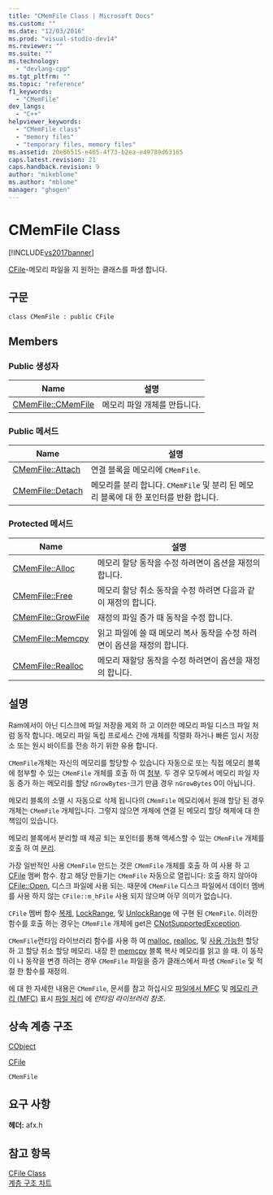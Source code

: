 ```yaml
---
title: "CMemFile Class | Microsoft Docs"
ms.custom: ""
ms.date: "12/03/2016"
ms.prod: "visual-studio-dev14"
ms.reviewer: ""
ms.suite: ""
ms.technology: 
  - "devlang-cpp"
ms.tgt_pltfrm: ""
ms.topic: "reference"
f1_keywords: 
  - "CMemFile"
dev_langs: 
  - "C++"
helpviewer_keywords: 
  - "CMemFile class"
  - "memory files"
  - "temporary files, memory files"
ms.assetid: 20e86515-e465-4f73-b2ea-e49789d63165
caps.latest.revision: 21
caps.handback.revision: 9
author: "mikeblome"
ms.author: "mblome"
manager: "ghogen"
---
```

# CMemFile Class
[!INCLUDE[vs2017banner](../../assembler/inline/includes/vs2017banner.md)]

[CFile](../../mfc/reference/cfile-class.md)\-메모리 파일을 지 원하는 클래스를 파생 합니다.  
  
## 구문  
  
```  
class CMemFile : public CFile  
```  
  
## Members  
  
### Public 생성자  
  
|Name|설명|  
|----------|--------|  
|[CMemFile::CMemFile](../Topic/CMemFile::CMemFile.md)|메모리 파일 개체를 만듭니다.|  
  
### Public 메서드  
  
|Name|설명|  
|----------|--------|  
|[CMemFile::Attach](../Topic/CMemFile::Attach.md)|연결 블록을 메모리에 `CMemFile`.|  
|[CMemFile::Detach](../Topic/CMemFile::Detach.md)|메모리를 분리 합니다. `CMemFile` 및 분리 된 메모리 블록에 대 한 포인터를 반환 합니다.|  
  
### Protected 메서드  
  
|Name|설명|  
|----------|--------|  
|[CMemFile::Alloc](../Topic/CMemFile::Alloc.md)|메모리 할당 동작을 수정 하려면이 옵션을 재정의 합니다.|  
|[CMemFile::Free](../Topic/CMemFile::Free.md)|메모리 할당 취소 동작을 수정 하려면 다음과 같이 재정의 합니다.|  
|[CMemFile::GrowFile](../Topic/CMemFile::GrowFile.md)|재정의 파일 증가 때 동작을 수정 합니다.|  
|[CMemFile::Memcpy](../Topic/CMemFile::Memcpy.md)|읽고 파일에 쓸 때 메모리 복사 동작을 수정 하려면이 옵션을 재정의 합니다.|  
|[CMemFile::Realloc](../Topic/CMemFile::Realloc.md)|메모리 재할당 동작을 수정 하려면이 옵션을 재정의 합니다.|  
  
## 설명  
 Ram에서이 아닌 디스크에 파일 저장을 제외 하 고 이러한 메모리 파일 디스크 파일 처럼 동작 합니다.  메모리 파일 독립 프로세스 간에 개체를 직렬화 하거나 빠른 임시 저장소 또는 원시 바이트를 전송 하기 위한 유용 합니다.  
  
 `CMemFile`개체는 자신의 메모리를 할당할 수 있습니다 자동으로 또는 직접 메모리 블록에 첨부할 수 있는 `CMemFile` 개체를 호출 하 여  [첨부](../Topic/CMemFile::Attach.md).  두 경우 모두에서 메모리 파일 자동 증가 하는 메모리를 할당 `nGrowBytes`\-크기 만큼 경우 `nGrowBytes` 0이 아닙니다.  
  
 메모리 블록의 소멸 시 자동으로 삭제 됩니다의 `CMemFile` 메모리에서 원래 할당 된 경우 개체는 `CMemFile` 개체입니다. 그렇지 않으면 개체에 연결 된 메모리 할당 해제에 대 한 책임이 있습니다.  
  
 메모리 블록에서 분리할 때 제공 되는 포인터를 통해 액세스할 수 있는 `CMemFile` 개체를 호출 하 여  [분리](../Topic/CMemFile::Detach.md).  
  
 가장 일반적인 사용 `CMemFile` 만드는 것은 `CMemFile` 개체를 호출 하 여 사용 하 고  [CFile](../../mfc/reference/cfile-class.md) 멤버 함수.  참고 해당 만들기는 `CMemFile` 자동으로 열립니다: 호출 하지 않아야  [CFile::Open](../Topic/CFile::Open.md), 디스크 파일에 사용 되는.  때문에 `CMemFile` 디스크 파일에서 데이터 멤버를 사용 하지 않는 `CFile::m_hFile` 사용 되지 않으며 아무 의미가 없습니다.  
  
 `CFile` 멤버 함수  [복제](../Topic/CFile::Duplicate.md),  [LockRange](../Topic/CFile::LockRange.md), 및  [UnlockRange](../Topic/CFile::UnlockRange.md) 에 구현 된 `CMemFile`.  이러한 함수를 호출 하는 경우는 `CMemFile` 개체에 get은  [CNotSupportedException](../../mfc/reference/cnotsupportedexception-class.md).  
  
 `CMemFile`런타임 라이브러리 함수를 사용 하 여  [malloc](../../c-runtime-library/reference/malloc.md),  [realloc](../../c-runtime-library/reference/realloc.md), 및  [사용 가능한](../../c-runtime-library/reference/free.md) 할당 하 고 할당 취소 할당 메모리. 내장 한  [memcpy](../../c-runtime-library/reference/memcpy-wmemcpy.md) 블록 복사 메모리를 읽고 쓸 때.  이 동작이 나 동작을 변경 하려는 경우 `CMemFile` 파일을 증가 클래스에서 파생 `CMemFile` 및 적절 한 함수를 재정의.  
  
 에 대 한 자세한 내용은 `CMemFile`, 문서를 참고 하십시오  [파일에서 MFC](../../mfc/files-in-mfc.md) 및  [메모리 관리 \(MFC\)](../../mfc/memory-management.md) 표시  [파일 처리](../../c-runtime-library/file-handling.md) 에  *런타임 라이브러리 참조*.  
  
## 상속 계층 구조  
 [CObject](../../mfc/reference/cobject-class.md)  
  
 [CFile](../../mfc/reference/cfile-class.md)  
  
 `CMemFile`  
  
## 요구 사항  
 **헤더:**  afx.h  
  
## 참고 항목  
 [CFile Class](../../mfc/reference/cfile-class.md)   
 [계층 구조 차트](../../mfc/hierarchy-chart.md)